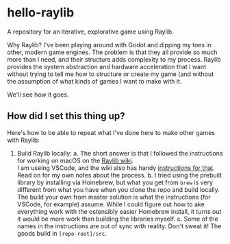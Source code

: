 # hello-raylib
A repository for an iterative, explorative game using Raylib.

Why Raylib? I've been playing around with Godot and dipping my toes in other,
modern game engines. The problem is that they all provide so much more than I
need, and their structure adds complexity to my process. Raylib provides the
system abstraction and hardware acceleration that I want without trying to tell
me how to structure or create my game (and without the assumption of what kinds
of games I want to make with it.

We'll see how it goes.

## How did I set this thing up?
Here's how to be able to repeat what I've done here to make other games with
Raylib:

1.  Build Raylib locally:
    a.  The short answer is that I followed the instructions
        for working on macOS on the
        [Raylib wiki](https://github.com/raysan5/raylib/wiki/Working-on-macOS).    
        I am useing VSCode, and the wiki also has handy
        [instructions for that](https://github.com/raysan5/raylib/wiki/Using-raylib-in-VSCode).
        Read on for my own notes about the process.
    b.  I tried using the prebuilt library by installing via Homebrew, but what
        you get from `brew` is very different from what you have when you clone
        the repo and build locally. The build your own from master solution is
        what the instructions (for VSCode, for example) assume. While I could
        figure out how to ake everything work with the ostensibly easier
        Homebrew install, it turns out it would be more work than building the
        libraries myself.
    c.  Some of the names in the instructions are out of sync with reality.
        Don't sweat it! The goods build in `[repo-root]/src`.


<!--
----|----1----|----2----|----3----|----4----|----5----|----6----|----7----|----8
         0         0         0         0         0         0         0         0
-->

